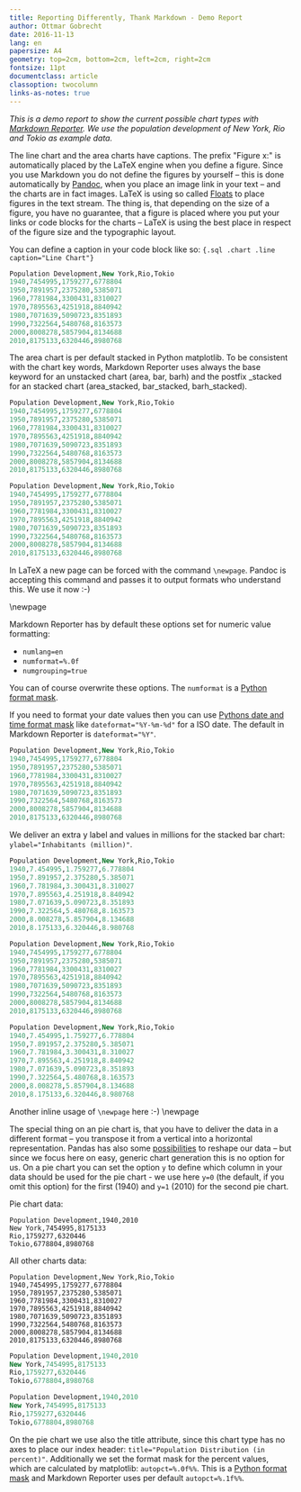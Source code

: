 ```yaml
---
title: Reporting Differently, Thank Markdown - Demo Report
author: Ottmar Gobrecht
date: 2016-11-13
lang: en
papersize: A4
geometry: top=2cm, bottom=2cm, left=2cm, right=2cm
fontsize: 11pt
documentclass: article
classoption: twocolumn
links-as-notes: true
---
```


*This is a demo report to show the current possible chart types with [Markdown Reporter](https://github.com/ogobrecht/markdown-reporter). We use the population development of New York, Rio and Tokio as example data.*

The line chart and the area charts have captions. The prefix "Figure x:" is automatically placed by the LaTeX engine when you define a figure. Since you use Markdown you do not define the figures by yourself – this is done automatically by [Pandoc](http://pandoc.org/MANUAL.html#extension-implicit_figures), when you place an image link in your text – and the charts are in fact images. LaTeX is using so called [Floats](https://en.wikibooks.org/wiki/LaTeX/Floats,_Figures_and_Captions) to place figures in the text stream. The thing is, that depending on the size of a figure, you have no guarantee, that a figure is placed where you put your links or code blocks for the charts – LaTeX is using the best place in respect of the figure size and the typographic layout.

You can define a caption in your code block like so: `{.sql .chart .line caption="Line Chart"}`

``` {.sql .chart .line caption="Line Chart"}
Population Development,New York,Rio,Tokio
1940,7454995,1759277,6778804
1950,7891957,2375280,5385071
1960,7781984,3300431,8310027
1970,7895563,4251918,8840942
1980,7071639,5090723,8351893
1990,7322564,5480768,8163573
2000,8008278,5857904,8134688
2010,8175133,6320446,8980768
```

The area chart is per default stacked in Python matplotlib. To be consistent with the chart key words, Markdown Reporter uses always the base keyword for an unstacked chart (area, bar, barh) and the postfix _stacked for an stacked chart (area_stacked, bar_stacked, barh_stacked).

``` {.sql .chart .area caption="Area Chart"}
Population Development,New York,Rio,Tokio
1940,7454995,1759277,6778804
1950,7891957,2375280,5385071
1960,7781984,3300431,8310027
1970,7895563,4251918,8840942
1980,7071639,5090723,8351893
1990,7322564,5480768,8163573
2000,8008278,5857904,8134688
2010,8175133,6320446,8980768
```

``` {.sql .chart .area_stacked caption="Area Chart Stacked"}
Population Development,New York,Rio,Tokio
1940,7454995,1759277,6778804
1950,7891957,2375280,5385071
1960,7781984,3300431,8310027
1970,7895563,4251918,8840942
1980,7071639,5090723,8351893
1990,7322564,5480768,8163573
2000,8008278,5857904,8134688
2010,8175133,6320446,8980768
```

In LaTeX a new page can be forced with the command `\newpage`. Pandoc is accepting this command and passes it to output formats who understand this. We use it now :-)

\newpage

Markdown Reporter has by default these options set for numeric value formatting: 

- `numlang=en`
- `numformat=%.0f`
- `numgrouping=true`

You can of course overwrite these options. The `numformat` is a [Python format mask](https://pyformat.info/#number). 

If you need to format your date values then you can use [Pythons date and time format mask](http://strftime.org/) like `dateformat="%Y-%m-%d"` for a ISO date. The default in Markdown Reporter is `dateformat="%Y"`.


``` {.sql .chart .bar}
Population Development,New York,Rio,Tokio
1940,7454995,1759277,6778804
1950,7891957,2375280,5385071
1960,7781984,3300431,8310027
1970,7895563,4251918,8840942
1980,7071639,5090723,8351893
1990,7322564,5480768,8163573
2000,8008278,5857904,8134688
2010,8175133,6320446,8980768
```

We deliver an extra y label and values in millions for the stacked bar chart: `ylabel="Inhabitants (million)"`.

``` {.sql .chart .bar_stacked ylabel="Inhabitants (million)"}
Population Development,New York,Rio,Tokio
1940,7.454995,1.759277,6.778804
1950,7.891957,2.375280,5.385071
1960,7.781984,3.300431,8.310027
1970,7.895563,4.251918,8.840942
1980,7.071639,5.090723,8.351893
1990,7.322564,5.480768,8.163573
2000,8.008278,5.857904,8.134688
2010,8.175133,6.320446,8.980768
```

``` {.sql .chart .barh}
Population Development,New York,Rio,Tokio
1940,7454995,1759277,6778804
1950,7891957,2375280,5385071
1960,7781984,3300431,8310027
1970,7895563,4251918,8840942
1980,7071639,5090723,8351893
1990,7322564,5480768,8163573
2000,8008278,5857904,8134688
2010,8175133,6320446,8980768
```

``` {.sql .chart .barh_stacked xlabel="Inhabitants (million)"}
Population Development,New York,Rio,Tokio
1940,7.454995,1.759277,6.778804
1950,7.891957,2.375280,5.385071
1960,7.781984,3.300431,8.310027
1970,7.895563,4.251918,8.840942
1980,7.071639,5.090723,8.351893
1990,7.322564,5.480768,8.163573
2000,8.008278,5.857904,8.134688
2010,8.175133,6.320446,8.980768
```

Another inline usage of `\newpage` here :-) \newpage

The special thing on an pie chart is, that you have to deliver the data in a different format – you transpose it from a vertical into a horizontal representation. Pandas has also some [possibilities](http://pandas.pydata.org/pandas-docs/stable/reshaping.html) to reshape our data – but since we focus here on easy, generic chart generation this is no option for us. On a pie chart you can set the option `y` to define which column in your data should be used for the pie chart - we use here `y=0` (the default, if you omit this option) for the first (1940) and `y=1` (2010) for the second pie chart.

Pie chart data:

	Population Development,1940,2010
	New York,7454995,8175133
	Rio,1759277,6320446
	Tokio,6778804,8980768

All other charts data:	
	
	Population Development,New York,Rio,Tokio
	1940,7454995,1759277,6778804
	1950,7891957,2375280,5385071
	1960,7781984,3300431,8310027
	1970,7895563,4251918,8840942
	1980,7071639,5090723,8351893
	1990,7322564,5480768,8163573
	2000,8008278,5857904,8134688
	2010,8175133,6320446,8980768
	

``` {.sql .chart .pie y=0 autopct=%.0f%% title="Population Distribution 1940 (in percent)"}
Population Development,1940,2010
New York,7454995,8175133
Rio,1759277,6320446
Tokio,6778804,8980768
```	
	
``` {.sql .chart .pie y=1 autopct=%.0f%% title="Population Distribution 2010 (in percent)"}
Population Development,1940,2010
New York,7454995,8175133
Rio,1759277,6320446
Tokio,6778804,8980768
```

On the pie chart we use also the title attribute, since this chart type has no axes to place our index header: `title="Population Distribution (in percent)"`. Additionally we set the format mask for the percent values, which are calculated by matplotlib: `autopct=%.0f%%`. This is a [Python format mask](https://pyformat.info/#number) and Markdown Reporter uses per default `autopct=%.1f%%`.